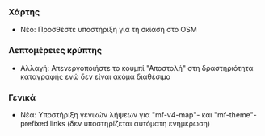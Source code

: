 
### Χάρτης
- Νέο: Προσθέστε υποστήριξη για τη σκίαση στο OSM

### Λεπτομέρειες κρύπτης
- Αλλαγή: Απενεργοποιήστε το κουμπί "Αποστολή" στη δραστηριότητα καταγραφής ενώ δεν είναι ακόμα διαθέσιμο

### Γενικά
- Νέα: Υποστήριξη γενικών λήψεων για "mf-v4-map"- και "mf-theme"-prefixed links (δεν υποστηρίζεται αυτόματη ενημέρωση)
